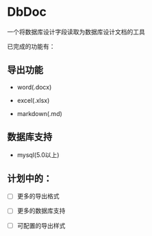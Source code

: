 # DbDoc

一个将数据库设计字段读取为数据库设计文档的工具

已完成的功能有：

## 导出功能

* word(.docx)

* excel(.xlsx)

* markdown(.md)

## 数据库支持

* mysql(5.0以上)


## 计划中的：
- [ ] 更多的导出格式
- [ ] 更多的数据库支持
- [ ] 可配置的导出样式


